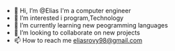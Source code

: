- 👋 Hi, I’m @Elias I'm a computer engineer  
- 👀 I’m interested i program,Technology
- 🌱 I’m currently learning new peogramming languages
- 💞️ I’m looking to collaborate on new projects
- 📫 How to reach me eliasrovy98@gmail.com

<!---
EliasTuga98/EliasTuga98 is a ✨ special ✨ repository because its `README.md` (this file) appears on your GitHub profile.
You can click the Preview link to take a look at your changes.
--->
